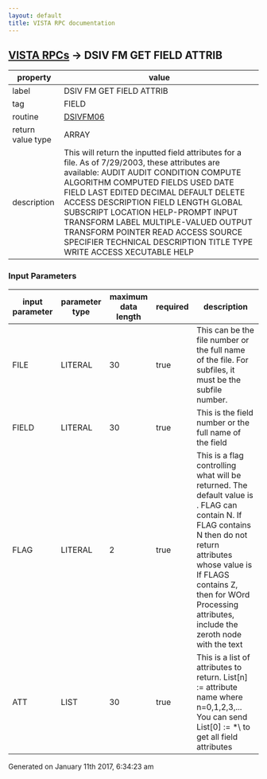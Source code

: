 ```yaml
---
layout: default
title: VISTA RPC documentation
---
```




## [VISTA RPCs](TableOfContent.md) &#8594; DSIV FM GET FIELD ATTRIB 

 property | value 
--- | --- 
 label | DSIV FM GET FIELD ATTRIB
 tag | FIELD
 routine | [DSIVFM06](http://code.osehra.org/dox/Routine_DSIVFM06_source.html)
 return value type | ARRAY
 description | This will return the inputted field attributes for a file.  As of 7/29/2003, these attributes are available: AUDIT AUDIT CONDITION COMPUTE ALGORITHM COMPUTED FIELDS USED DATE FIELD LAST EDITED DECIMAL DEFAULT DELETE ACCESS DESCRIPTION FIELD LENGTH GLOBAL SUBSCRIPT LOCATION HELP-PROMPT INPUT TRANSFORM LABEL MULTIPLE-VALUED OUTPUT TRANSFORM POINTER READ ACCESS SOURCE SPECIFIER TECHNICAL DESCRIPTION TITLE TYPE WRITE ACCESS XECUTABLE HELP

### Input Parameters

| input parameter | parameter type | maximum data length | required | description | 
| --- | --- | --- | --- | --- | 
| FILE | LITERAL | 30 | true |  This can be the file number or the full name of the file.  For subfiles, it must be the subfile number. | 
| FIELD | LITERAL | 30 | true |  This is the field number or the full name of the field | 
| FLAG | LITERAL | 2 | true |  This is a flag controlling what will be returned. The default value is <null>.  FLAG can contain N. If FLAG contains N then do not return attributes whose value is <null> If FLAGS contains Z, then for WOrd Processing attributes, include   the zeroth node with the text | 
| ATT | LIST | 30 | true |  This is a list of attributes to return.   List[n] := attribute name  where n=0,1,2,3,...  You can send List[0] := \*\ to get all field attributes | 




Generated on January 11th 2017, 6:34:23 am